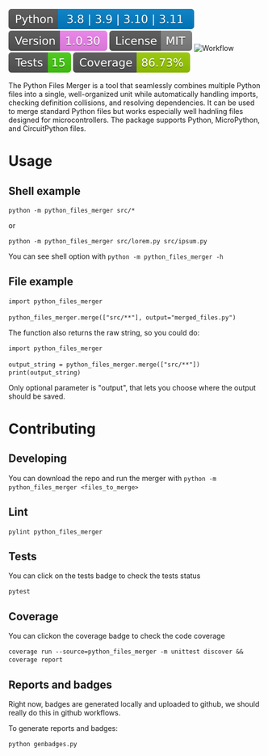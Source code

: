 ![Python](https://raw.githubusercontent.com/yamenk-gribaudo/python_files_merger/master/badges/python.svg)
![Version](https://raw.githubusercontent.com/yamenk-gribaudo/python_files_merger/master/badges/version.svg)
![License](https://raw.githubusercontent.com/yamenk-gribaudo/python_files_merger/master/badges/license.svg)
![Workflow](https://github.com/yamenk-gribaudo/python_files_merger/actions/workflows/test.yml/badge.svg)
[![Tests](https://raw.githubusercontent.com/yamenk-gribaudo/python_files_merger/master/badges/tests.svg)](https://htmlpreview.github.io/?https://github.com/yamenk-gribaudo/python_files_merger/blob/master/reports/junit/report.html)
[![Coverage](https://raw.githubusercontent.com/yamenk-gribaudo/python_files_merger/master/badges/coverage.svg)](https://htmlpreview.github.io/?https://github.com/yamenk-gribaudo/python_files_merger/blob/master/htmlcov/index.html)


The Python Files Merger is a tool that seamlessly combines multiple Python files into a single, well-organized unit while automatically handling imports, checking definition collisions, and resolving dependencies. It can be used to merge standard Python files but works especially well hadnling files designed for microcontrollers. The package supports Python, MicroPython, and CircuitPython files.

# Usage

## Shell example

    python -m python_files_merger src/*

or

    python -m python_files_merger src/lorem.py src/ipsum.py

You can see shell option with `python -m python_files_merger -h`

## File example

    import python_files_merger

    python_files_merger.merge(["src/**"], output="merged_files.py")

The function also returns the raw string, so you could do:

    import python_files_merger

    output_string = python_files_merger.merge(["src/**"])
    print(output_string)

Only optional parameter is "output", that lets you choose where the output should be saved. 

# Contributing 

## Developing

You can download the repo and run the merger with `python -m python_files_merger <files_to_merge>`

## Lint

    pylint python_files_merger

## Tests 

You can click on the tests badge to check the tests status

    pytest 
    
## Coverage

You can clickon the coverage badge to check the code coverage

    coverage run --source=python_files_merger -m unittest discover && coverage report
## Reports and badges

Right now, badges are generated locally and uploaded to github, we should really do this in github workflows. 

To generate reports and badges:

    python genbadges.py

